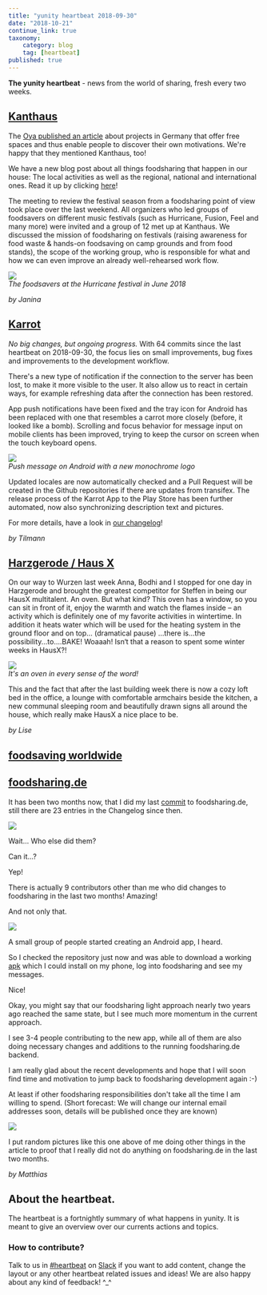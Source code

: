 ```yaml
---
title: "yunity heartbeat 2018-09-30"
date: "2018-10-21"
continue_link: true
taxonomy:
    category: blog
    tag: [heartbeat]
published: true
---
```


**The yunity heartbeat** - news from the world of sharing, fresh every two weeks.

## [Kanthaus](https://kanthaus.online)
The [Oya published an article](https://oya-online.de/article/read/3039-.html) about projects in Germany that offer free spaces and thus enable people to discover their own motivations. We're happy that they mentioned Kanthaus, too!

We have a new blog post about all things foodsharing that happen in our house: The local activities as well as the regional, national and international ones. Read it up by clicking [here](https://kanthaus.online/blog/2018-09-26_foodsharing)!

The meeting to review the festival season from a foodsharing point of view took place over the last weekend. All organizers who led groups of foodsavers on different music festivals (such as Hurricane, Fusion, Feel and many more) were invited and a group of 12 met up at Kanthaus. We discussed the mission of foodsharing on festivals (raising awareness for food waste & hands-on foodsaving on camp grounds and from food stands), the scope of the working group, who is responsible for what and how we can even improve an already well-rehearsed work flow.

![](festivalSaving.jpg)<br>
_The foodsavers at the Hurricane festival in June 2018_

_by Janina_

## [Karrot](https://karrot.world)

*No big changes, but ongoing progress.* With 64 commits since the last heartbeat on 2018-09-30, the focus lies on small improvements, bug fixes and improvements to the development workflow.

There's a new type of notification if the connection to the server has been lost, to make it more visible to the user. It also allow us to react in certain ways, for example refreshing data after the connection has been restored.

App push notifications have been fixed and the tray icon for Android has been replaced with one that resembles a carrot more closely (before, it looked like a bomb). Scrolling and focus behavior for message input on mobile clients has been improved, trying to keep the cursor on screen when the touch keyboard opens.

![](karrot-push.png)<br>
_Push message on Android with a new monochrome logo_

Updated locales are now automatically checked and a Pull Request will be created in the Github repositories if there are updates from transifex. The release process of the Karrot App to the Play Store has been further automated, now also synchronizing description text and pictures.

For more details, have a look in [our changelog](https://github.com/yunity/karrot-frontend/blob/master/CHANGELOG.md)!

_by Tilmann_

## [Harzgerode / Haus X](http://freiefeldlage.de/)
On our way to Wurzen last week Anna, Bodhi and I stopped for one day in Harzgerode and brought the greatest competitor for Steffen in being our HausX multitalent. An oven. But what kind? This oven has a window, so you can sit in front of it, enjoy the warmth and watch the flames inside – an activity which is definitely one of my favorite activities in wintertime. In addition it heats water which will be used for the heating system in the ground floor and on top… (dramatical pause) …there is...the possibility...to….BAKE! Woaaah! Isn‘t that a reason to spent some winter weeks in HausX?!

![](hzOven.jpg)<br>
_It's an oven in every sense of the word!_

This and the fact that after the last building week there is now a cozy loft bed in the office, a lounge with comfortable armchairs beside the kitchen, a new communal sleeping room and beautifully drawn signs all around the house, which really make HausX a nice place to be.

_by Lise_

## [foodsaving worldwide](https://foodsaving.world)

## [foodsharing.de](https://foodsharing.de)
It has been two months now, that I did my last [commit](https://en.wikipedia.org/wiki/Commit_(version_control)) to foodsharing.de, still there are 23 entries in the Changelog since then.

![](matthias_looking_at_bulb.jpg)

Wait... Who else did them?

Can it...?

Yep!

There is actually 9 contributors other than me who did changes to foodsharing in the last two months!
Amazing!

And not only that.

![](matthias_cooking_bike_trip.jpg)

A small group of people started creating an Android app, I heard.

So I checked the repository just now and was able to download a working [apk](https://en.wikipedia.org/wiki/Android_application_package) which I could install on my phone, log into foodsharing and see my messages.

Nice!

Okay, you might say that our foodsharing light approach nearly two years ago reached the same state, but I see much more momentum in the current approach.

I see 3-4 people contributing to the new app, while all of them are also doing necessary changes and additions to the running foodsharing.de backend.

I am really glad about the recent developments and hope that I will soon find time and motivation to jump back to foodsharing development again :-)

At least if other foodsharing responsibilities don't take all the time I am willing to spend. (Short forecast: We will change our internal email addresses soon, details will be published once they are known)

![](matthias_explaining_things_to_people.jpg)

I put random pictures like this one above of me doing other things in the article to proof that I really did not do anything on foodsharing.de in the last two months.

_by Matthias_


## About the heartbeat.
The heartbeat is a fortnightly summary of what happens in yunity. It is meant to give an overview over our currents actions and topics.

### How to contribute?
Talk to us in [#heartbeat](https://yunity.slack.com/messages/heartbeat/) on [Slack](https://slackin.yunity.org) if you want to add content, change the layout or any other heartbeat related issues and ideas! We are also happy about any kind of feedback! ^\_^
